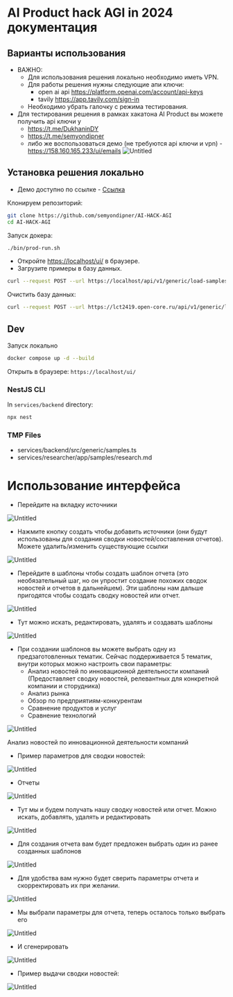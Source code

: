 # AI Product hack AGI in 2024 документация

## Варианты использования

- ВАЖНО:
    - Для использования решения локально необходимо иметь VPN.
    - Для работы решения нужны следующие апи ключи:
        - open ai api https://platform.openai.com/account/api-keys
        - tavily https://app.tavily.com/sign-in
    - Необходимо убрать галочку с режима тестирования.
- Для тестирования решения в рамках хакатона AI Product вы можете получить api ключи у
    - https://t.me/DukhaninDY
    - https://t.me/semyondipner
    - либо же воспользоваться демо (не требуются api ключи и vpn) - https://158.160.165.233/ui/emails
![Untitled](./MDImages/IMG_0.png)

## Установка решения локально

- Демо доступно по ссылке - [Ссылка](https://158.160.165.233/ui/emails)

Клонируем репозиторий:

```bash
git clone https://github.com/semyondipner/AI-HACK-AGI
cd AI-HACK-AGI
```

Запуск докера:

```bash
./bin/prod-run.sh
```
- Откройте [https://localhost/ui/](https://localhost/ui/report/7) в браузере.
- Загрузите примеры в базу данных.

```bash
curl --request POST --url https://localhost/api/v1/generic/load-samples -k
```

Очистить базу данных:
```bash
curl --request POST --url https://lct2419.open-core.ru/api/v1/generic/load-samples -k
```

## Dev

Запуск локально

```bash
docker compose up -d --build
```

Открыть в браузере: `https://localhost/ui/`

### NestJS CLI

In `services/backend` directory:

```bash
npx nest
```

### TMP Files
- services/backend/src/generic/samples.ts
- services/researcher/app/samples/research.md

# Использование интерфейса 

- Перейдите на вкладку источники

![Untitled](./MDImages/IMG_1.png)

- Нажмите кнопку создать чтобы добавить источники (они будут использованы для создания сводки новостей/составления отчетов). Можете удалить/изменить существующие ссылки

![Untitled](./MDImages/IMG_2.png)

- Перейдите в шаблоны чтобы создать шаблон отчета (это необязательный шаг, но он упростит создание похожих сводок новостей и отчетов в дальнейшем). Эти шаблоны нам дальше пригодятся чтобы создать сводку новостей или отчет.

![Untitled](./MDImages/IMG_3.png)

- Тут можно искать, редактировать, удалять и создавать шаблоны

![Untitled](./MDImages/IMG_4.png)

- При создании шаблонов вы можете выбрать одну из предзаготовленных тематик. Сейчас поддерживается 5 тематик, внутри которых можно настроить свои параметры:
    - Анализ новостей по инновационной деятельности компаний (Предоставляет сводку новостей, релевантных для конкретной компании и сторудника)
    - Анализ рынка
    - Обзор по предприятиям-конкурентам
    - Сравнение продуктов и услуг
    - Сравнение технологий

![Untitled](./MDImages/IMG_5.png)

Анализ новостей по инновационной деятельности компаний

- Пример параметров для сводки новостей:

![Untitled](./MDImages/IMG_6.png)

- Отчеты

![Untitled](./MDImages/IMG_7.png)

- Тут мы и будем получать нашу сводку новостей или отчет. Можно искать, добавлять, удалять и редактировать

![Untitled](./MDImages/IMG_8.png)

- Для создания отчета вам будет предложен выбрать один из ранее созданных шаблонов

![Untitled](./MDImages/IMG_9.png)

- Для удобства вам нужно будет сверить параметры отчета и скорректировать их при желании.

![Untitled](./MDImages/IMG_10.png)

- Мы выбрали параметры для отчета, теперь осталось только выбрать его

![Untitled](./MDImages/IMG_11.png)

- И сгенерировать

![Untitled](./MDImages/IMG_12.png)

- Пример выдачи сводки новостей:

![Untitled](./MDImages/IMG_13.png)

